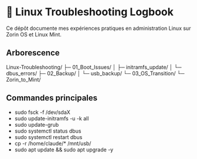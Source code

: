 # 🐧 Linux Troubleshooting Logbook

Ce dépôt documente mes expériences pratiques en administration Linux sur Zorin OS et Linux Mint.

## Arborescence
Linux-Troubleshooting/
├─ 01_Boot_Issues/
│   ├─ initramfs_update/
│   └─ dbus_errors/
├─ 02_Backup/
│   └─ usb_backup/
└─ 03_OS_Transition/
    └─ Zorin_to_Mint/

## Commandes principales
- sudo fsck -f /dev/sdaX
- sudo update-initramfs -u -k all
- sudo update-grub
- sudo systemctl status dbus
- sudo systemctl restart dbus
- cp -r /home/claude/* /mnt/usb/
- sudo apt update && sudo apt upgrade -y
